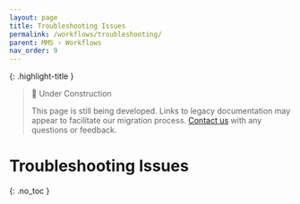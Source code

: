 ```yaml
---
layout: page
title: Troubleshooting Issues
permalink: /workflows/troubleshooting/
parent: MMS › Workflows
nav_order: 9
---
```


{: .highlight-title }
> 🚧 Under Construction
>
> This page is still being developed. Links to legacy documentation may appear to facilitate our migration process. [Contact us](/metadata-documentation/contact/) with any questions or feedback.

# Troubleshooting Issues
{: .no_toc }